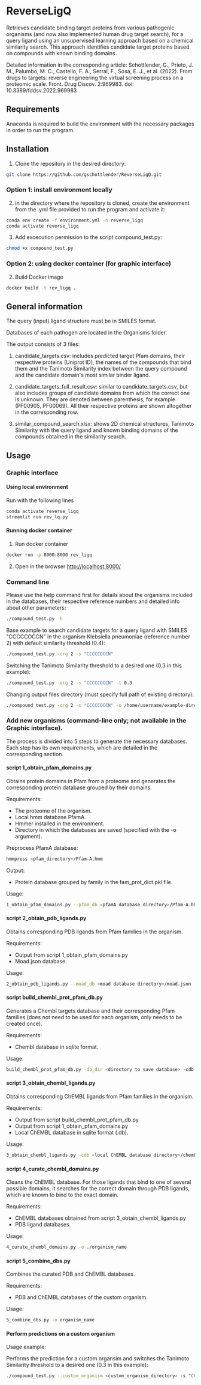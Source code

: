 # ReverseLigQ
Retrieves candidate binding target proteins from various pathogenic organisms (and now also implemented human drug target search), for a query ligand using an unsupervised learning approach based on a chemical similarity search. This approach identifies candidate target proteins based on compounds with known binding domains.

Detailed information in the corresponding article: Schottlender, G., Prieto, J. M., Palumbo, M. C., Castello, F. A., Serral, F., Sosa, E. J., et al. (2022). From drugs to targets: reverse engineering the virtual screening process on a proteomic scale. Front. Drug Discov. 2:969983. doi: 10.3389/fddsv.2022.969983

## Requirements
Anaconda is required to build the environment with the necessary packages in order to run the program.
 

## Installation
1. Clone the repository in the desired directory:
```sh
git clone https://github.com/gschottlender/ReverseLigQ.git
```
### Option 1: install environment locally
2. In the directory where the repository is cloned, create the environment from the .yml file provided to run the program and activate it:

```sh
conda env create -f environment.yml -n reverse_ligq
conda activate reverse_ligq
```
3. Add excecution permission to the script compound_test.py:
```sh
chmod +x compound_test.py
```

### Option 2: using docker container (for graphic interface)
2. Build Docker image
```sh
docker build -t rev_ligq .
```

## General information
The query (input) ligand structure must be in SMILES format.

Databases of each pathogen are located in the Organisms folder.

The output consists of 3 files:

1. candidate_targets.csv: includes predicted target Pfam domains, their respective proteins (Uniprot ID), the names of the compounds that bind them and the Tanimoto Similarity index between the query compound and the candidate domain's most similar binder ligand.

2. candidate_targets_full_result.csv: similar to candidate_targets.csv, but also includes groups of candidate domains from which the correct one is unknown. They are denoted between parenthesis, for example (PF00905, PF00069). All their respective proteins are shown altogether in the corresponding row.

3. similar_compound_search.xlsx: shows 2D chemical structures, Tanimoto Similarity with the query ligand and known binding domains of the compounds obtained in the similarity search.

## Usage

### Graphic interface
#### Using local environment
Run with the following lines
```sh
conda activate reverse_ligq
streamlit run rev_lq.py
```

#### Running docker container
1. Run docker container
```sh
docker run -p 8000:8000 rev_ligq
```
2. Open in the browser [http://localhost:8000/](http://localhost:8000/)

### Command line
Please use the help command first for details about the organisms included in the databases, their respective reference numbers and detailed info about other parameters:
```sh
./compound_test.py -h
```
Base example to search candidate targets for a query ligand with SMILES "CCCCCOCCN" in the organism Klebsiella pneumoniae (reference number 2) with default similarity threshold (0.4): 
```sh
./compound_test.py -org 2 -s "CCCCCOCCN"
```
Switching the Tanimoto Similarity threshold to a desired one (0.3 in this example):
```sh
./compound_test.py -org 2 -s "CCCCCOCCN" -t 0.3
```
Changing output files directory (must specify full path of existing directory):
```sh
./compound_test.py -org 2 -s "CCCCCOCCN" -o /home/username/example-directory/
```

### Add new organisms (command-line only; not available in the Graphic interface).

The process is divided into 5 steps to generate the necessary databases. Each step has its own requirements, which are detailed in the corresponding section.

#### script 1_obtain_pfam_domains.py

Obtains protein domains in Pfam from a proteome and generates the corresponding protein database grouped by their domains.

Requirements: 
- The proteome of the organism.
- Local hmm database PfamA.
- Hmmer installed in the environment.
- Directory in which the databases are saved (specified with the -o argument).

Preprocess PfamA database:
```sh
hmmpress <pfam_directory>/Pfam-A.hmm
```

Output:
- Protein database grouped by family in the fam_prot_dict.pkl file.

Usage:
```sh
1_obtain_pfam_domains.py --pfam_db <pfamA database directory>/Pfam-A.hmm -i ./<organism proteome directory>/organism_proteome.fasta -o ./organism_name
```

#### script 2_obtain_pdb_ligands.py

Obtains corresponding PDB ligands from Pfam families in the organism.

Requirements:
- Output from script 1_obtain_pfam_domains.py
- Moad.json database.

Usage: 

```sh
2_obtain_pdb_ligands.py --moad_db <moad database directory>/moad.json -o ./organism_name
```
#### script build_chembl_prot_pfam_db.py

Generates a Chembl targets database and their corresponding Pfam families (does not need to be used for each organism, only needs to be created once).

Requirements:
- Chembl database in sqlite format.

Usage:

```sh
build_chembl_prot_pfam_db.py -db_dir <directory to save database> -cdb <chembl database directory>/chembl_<version>.db
```

#### script 3_obtain_chembl_ligands.py

Obtains corresponding ChEMBL ligands from Pfam families in the organism.

Requirements:
- Output from script build_chembl_prot_pfam_db.py
- Output from script 1_obtain_pfam_domains.py 
- Local ChEMBL database in sqlite format (.db).

Usage:

```sh
3_obtain_chembl_ligands.py -cdb <local ChEMBL database directory>/chembl_32.db -tdb <directory to store ChEMBL targets database and Pfam families> -o ./organism_name
```

#### script 4_curate_chembl_domains.py

Cleans the ChEMBL database. For those ligands that bind to one of several possible domains, it searches for the correct domain through PDB ligands, which are known to bind to the exact domain.

Requirements:
- ChEMBL databases obtained from script 3_obtain_chembl_ligands.py
- PDB ligand databases.

Usage:

```sh
4_curate_chembl_domains.py -o ./organism_name
```

#### script 5_combine_dbs.py

Combines the curated PDB and ChEMBL databases.

Requirements:
- PDB and ChEMBL databases of the custom organism.

Usage:

```sh
5_combine_dbs.py -o organism_name
```

#### Perform predictions on a custom organism

Usage example:

Performs the prediction for a custom organsim and switches the Tanimoto Similarity threshold to a desired one (0.3 in this example):

```sh
./compound_test.py --custom_organism <custom_organism_directory> -s "CCCCCOCCN" -t 0.3
```


